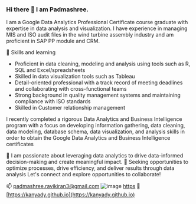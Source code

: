 ### Hi there 👋 I am Padmashree. 
I am a Google Data Analytics Professional Certificate course graduate with expertise in data analysis and visualization. I have experience in managing MIS and ISO audit files in the wind turbine assembly industry and am proficient in SAP PP module and CRM.

🌱 Skills and learning
- Proficient in data cleaning, modeling and analysis using tools such as R, SQL and Excel/spreadsheets
- Skilled in data visualization tools such as Tableau
- Detail-oriented professional with a track record of meeting deadlines and collaborating with cross-functional teams
- Strong background in quality management systems and maintaining compliance with ISO standards
- Skilled in Customer relationship management

I recently completed a rigorous Data Analytics and Business Intelligence program with a focus on developing information gathering, data cleaning, data modeling, database schema, data visualization, and analysis skills in order to obtain the Google Data Analytics and Business Intelligence certificates

👯 I am passionate about leveraging data analytics to drive data-informed decision-making and create meaningful impact. 🔭 Seeking opportunities to optimize processes, drive efficiency, and deliver results through data analysis Let's connect and explore opportunities to collaborate!

📫 padmashree.ravikiran3@gmail.com
![image](https://github.com/Kanyady/kanyady/assets/123673638/358db611-dfbf-4874-b819-0af56a0abb3e) [https](https://www.linkedin.com/in/padmashreeravikiran/)
💼 [https://kanyady.github.io](https://kanyady.github.io)


<!--
**Kanyady/kanyady** is a ✨ _special_ ✨ repository because its `README.md` (this file) appears on your GitHub profile.

Here are some ideas to get you started:

- 🔭 I’m currently working on ...
- 🌱 I’m currently learning ...
- 👯 I’m looking to collaborate on ...
- 🤔 I’m looking for help with ...
- 💬 Ask me about ...
- 📫 How to reach me: ...
- 😄 Pronouns: ...
- ⚡ Fun fact: ...
-->
